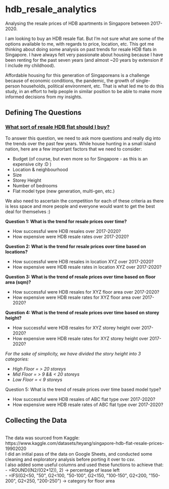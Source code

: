 # hdb_resale_analytics
Analysing the resale prices of HDB apartments in Singapore between 2017-2020.

I am looking to buy an HDB resale flat. But I’m not sure what are some of the options available to me, with regards to price, location, etc. This got me thinking about doing some analysis on past trends for resale HDB flats in Singapore. I have always felt very passionate about housing because I have been renting for the past seven years (and almost ~20 years by extension if I include my childhood). 

Affordable housing for this generation of Singaporeans is a challenge because of economic conditions, the pandemic, the growth of single-person households, political environment, etc. That is what led me to do this study, in an effort to help people in similar position to be able to make more informed decisions from my insights.


<h2> Defining The Questions </h2>

<h3> <u> What sort of resale HDB flat should I buy? </u> </h3>
To answer this question, we need to ask more questions and really dig into the trends over the past few years. While house hunting in a small island nation, here are a few important factors that we need to consider: <br>

-  Budget (of course, but even more so for Singapore - as this is an expensive city :D )
-  Location & neighbourhood
-  Size
-  Storey Height
-  Number of bedrooms
-  Flat model type (new generation, multi-gen, etc.) <br>

We also need to ascertain the competition for each of these criteria as there is less space and more people and everyone would want to get the best deal for themselves :)

<b> Question 1: What is the trend for resale prices over time? </b> <br>
-  How successful were HDB resales over 2017-2020? 
-  How expensive were HDB resale rates over 2017-2020?

<b> Question 2: What is the trend for resale prices over time based on locations? </b> <br>
-  How successful were HDB resales in location XYZ over 2017-2020?
-  How expensive were HDB resale rates  in location XYZ over 2017-2020?

<b> Question 3: What is the trend of resale prices over time based on floor area (sqm)? </b> <br>
-  How successful were HDB resales for XYZ floor area over 2017-2020?
-  How expensive were HDB resale rates for XYZ floor area over 2017-2020?

<b> Question 4: What is the trend of resale prices over time based on storey height? </b>
-  How successful were HDB resales for XYZ storey height over 2017-2020?
-  How expensive were HDB resale rates for XYZ storey height over 2017-2020? 

  <i>For the sake of simplicity, we have divided the story height into 3 categories:
  - High Floor = > 20 storeys
  - Mid Floor = > 9 && < 20 storeys 
  - Low Floor =  < 9 storeys</i>

Question 5: What is the trend of resale prices over time based model type? </b>
-  How successful were HDB resales of ABC flat type over 2017-2020?
-  How expensive were HDB resale rates of ABC flat type over 2017-2020? 


<h2> Collecting the Data </h2><br>
The data was sourced from Kaggle: https://www.kaggle.com/datasets/teyang/singapore-hdb-flat-resale-prices-19902020 <br>
I did an initial pass of the data on Google Sheets, and conducted some cleaning and exploratory analysis before porting it over to csv.<br>
I also added some useful columns and used these functions to achieve that: <br>
- =ROUND((N2/(O2*12)), 2) → percentage of lease left <br>
- =IFS(G2<50, "50", G2<100, "50-100", G2<150, "100-150", G2<200, "150-200", G2<250, "200-250") → category for floor area


